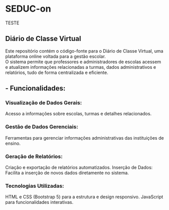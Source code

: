 # SEDUC-on
TESTE
## Diário de Classe Virtual

Este repositório contém o código-fonte para o Diário de Classe Virtual, uma plataforma online voltada para a gestão escolar. <br>
O sistema permite que professores e administradores de escolas acessem e atualizem informações relacionadas a turmas, dados administrativos e relatórios, tudo de forma centralizada e eficiente.
<br><p>
## - Funcionalidades:
### Visualização de Dados Gerais: 
Acesso a informações sobre escolas, turmas e detalhes relacionados.
<br><p>
### Gestão de Dados Gerenciais: 
Ferramentas para gerenciar informações administrativas das instituições de ensino.
<br><p>
### Geração de Relatórios: <br><p>
Criação e exportação de relatórios automatizados.
Inserção de Dados: Facilita a inserção de novos dados diretamente no sistema.
<br><p>
### Tecnologias Utilizadas:
HTML e CSS (Bootstrap 5) para a estrutura e design responsivo.
JavaScript para funcionalidades interativas.

